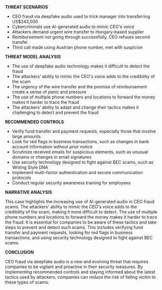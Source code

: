 **THREAT SCENARIOS**

* CEO fraud via deepfake audio used to trick manager into transferring US$243,000
* Cybercriminals use AI-generated audio to mimic CEO's voice
* Attackers demand urgent wire transfer to Hungary-based supplier
* Reimbursement not going through successfully, CEO refuses second transfer
* Third call made using Austrian phone number, met with suspicion

**THREAT MODEL ANALYSIS**

* The use of deepfake audio technology makes it difficult to detect the fraud
* The attackers' ability to mimic the CEO's voice adds to the credibility of the scam
* The urgency of the wire transfer and the promise of reimbursement create a sense of panic and pressure
* The use of multiple phone numbers and locations to forward the money makes it harder to trace the fraud
* The attackers' ability to adapt and change their tactics makes it challenging to detect and prevent the fraud

**RECOMMENDED CONTROLS**

* Verify fund transfer and payment requests, especially those that involve large amounts
* Look for red flags in business transactions, such as changes in bank account information without prior notice
* Scrutinize received emails for suspicious elements, such as unusual domains or changes in email signatures
* Use security technology designed to fight against BEC scams, such as Writing Style DNA
* Implement multi-factor authentication and secure communication protocols
* Conduct regular security awareness training for employees

**NARRATIVE ANALYSIS**

This case highlights the increasing use of AI-generated audio in CEO fraud scams. The attackers' ability to mimic the CEO's voice adds to the credibility of the scam, making it more difficult to detect. The use of multiple phone numbers and locations to forward the money makes it harder to trace the fraud. It is essential for companies to be aware of these tactics and take steps to prevent and detect such scams. This includes verifying fund transfer and payment requests, looking for red flags in business transactions, and using security technology designed to fight against BEC scams.

**CONCLUSION**

CEO fraud via deepfake audio is a new and evolving threat that requires companies to be vigilant and proactive in their security measures. By implementing recommended controls and staying informed about the latest tactics used by attackers, companies can reduce the risk of falling victim to these types of scams.
